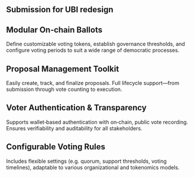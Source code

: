 ## Submission for UBI redesign 

## Modular On‑chain Ballots
Define customizable voting tokens, establish governance thresholds, and configure voting periods to suit a wide range of democratic processes.

## Proposal Management Toolkit
Easily create, track, and finalize proposals. Full lifecycle support—from submission through vote counting to execution.

## Voter Authentication & Transparency
Supports wallet‑based authentication with on‑chain, public vote recording. Ensures verifiability and auditability for all stakeholders.

## Configurable Voting Rules
Includes flexible settings (e.g. quorum, support thresholds, voting timelines), adaptable to various organizational and tokenomics models.